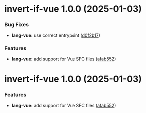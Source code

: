 # invert-if-vue 1.0.0 (2025-01-03)


### Bug Fixes

* **lang-vue:** use correct entrypoint ([d0f2b17](https://github.com/1nVitr0/plugin-vscode-invert-if/commit/d0f2b178d068c4f0a1407817ab08ad1a062edaba))


### Features

* **lang-vue:** add support for Vue SFC files ([afab552](https://github.com/1nVitr0/plugin-vscode-invert-if/commit/afab55285e9adf53dc4f237844efb5019ca43709))

# invert-if-vue 1.0.0 (2025-01-03)


### Features

* **lang-vue:** add support for Vue SFC files ([afab552](https://github.com/1nVitr0/plugin-vscode-invert-if/commit/afab55285e9adf53dc4f237844efb5019ca43709))
